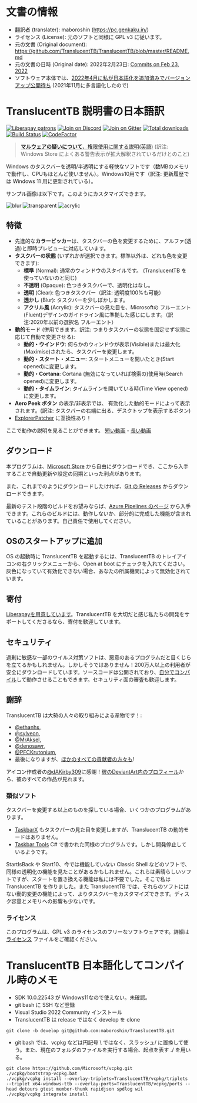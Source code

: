 # 文書の情報
- 翻訳者 (translater): maboroshin (https://pc.genkaku.in/)
- ライセンス (License): 元のソフトと同様に GPL v3 に従います。
- 元の文書 (Original document): https://github.com/TranslucentTB/TranslucentTB/blob/master/README.md
- 元の文書の日時 (Original date): 2022年2月23日: [Commits on Feb 23, 2022](https://github.com/TranslucentTB/TranslucentTB/commits/release/README.md)
- ソフトウェア本体では、[2022年4月に私が日本語化を追加済みでバージョンアップ公開待ち](https://github.com/TranslucentTB/TranslucentTB/pull/592) (2021年11月に多言語化したので)

# TranslucentTB 説明書の日本語訳

[![Liberapay patrons](https://img.shields.io/liberapay/patrons/TranslucentTB.svg)](https://liberapay.com/TranslucentTB/)
[![Join on Discord](https://discordapp.com/api/guilds/304387206552879116/widget.png?style=shield)][Discord]
[![Join on Gitter](https://badges.gitter.im/TranslucentTB/Lobby.svg)][Gitter]
[![Total downloads](https://img.shields.io/github/downloads/TranslucentTB/TranslucentTB/total.svg)](https://github.com/TranslucentTB/TranslucentTB/releases)
[![Build Status](https://dev.azure.com/sylve0n/TranslucentTB/_apis/build/status/TranslucentTB.TranslucentTB?branchName=develop)](https://dev.azure.com/sylve0n/TranslucentTB/_build/latest?definitionId=4&branchName=develop)
[![CodeFactor](https://www.codefactor.io/repository/github/translucenttb/translucenttb/badge/develop)](https://www.codefactor.io/repository/github/translucenttb/translucenttb/overview/develop)

> [**マルウェアの疑いについて**、権限使用に関する説明(英語)](https://github.com/TranslucentTB/TranslucentTB/issues/350) (訳注: Windows Store によくある警告表示が拡大解釈されているだけとのこと)

Windows のタスクバーを透明/半透明にする軽快なソフトです（数MBのメモリで動作し、CPUもほとんど使いません）。Windows10用です（訳注: 更新履歴では Windows 11 用に更新されている）。

サンプル画像は以下です。このようにカスタマイズできます。

![blur](https://i.imgur.com/r4ZJjnL.png) ![transparent](https://i.imgur.com/eLGTtwp.png) ![acrylic](https://i.imgur.com/M15IPJW.png)

## 特徴

- 先進的な**カラーピッカー**は、タスクバーの色を変更するために、アルファ(透過)と即時プレビューに対応しています。
- **タスクバーの状態** (いずれかが選択できます。標準以外は、どれも色を変更できます):
  - **標準** (Normal): 通常のウィンドウのスタイルです。 (TranslucentTB を使っていないのと同じ)
  - **不透明** (Opaque): 色つきタスクバーで、透明化はなし。
  - **透明** (Clear): 色つきタスクバー（訳注: 透明度100%も可能）
  - **透かし** (Blur): タスクバーを少しぼかします。
  - **アクリル風** (Acrylic): タスクバーの見た目を、Microsoftの フルーエント(Fluent)デザインのガイドライン風に準拠した感じにします。（訳注:2020年以前の選択名 フルーエント）
- **動的**モード (併用できます。訳注: つまりタスクバーの状態を固定せず状態に応じて自動で変更させる):
  - **動的・ウインドウ**: 何らかのウィンドウが表示(Visible)または最大化(Maximise)されたら、タスクバーを変更します。
  - **動的・スタート・メニュー**: スタートメニューを開いたとき(Start opened)に変更します。
  - **動的・Cortana**: Cortana (無効になっていれば検索の)使用時(Search opened)に変更します。
  - **動的・タイムライン**: タイムラインを開いている時(Time View opened)に変更します。
- **Aero Peek ボタン** の表示/非表示では、 有効化した動的モードによって表示されます。(訳注: タスクバーの右端に出る、デスクトップを表示するボタン)
- [ExplorerPatcher](https://github.com/valinet/ExplorerPatcher) に互換性あり！

ここで動作の説明を見ることができます。 [短い動画](https://gfycat.com/TidyFelineCrownofthornsstarfish)・[長い動画](https://gfycat.com/ConsciousCriminalDassie)

## ダウンロード

本プログラムは、[Microsoft Store](https://www.microsoft.com/store/apps/9PF4KZ2VN4W9) から自由にダウンロードでき、ここから入手することで自動更新や設定の同期といった利点があります。

また、これまでのようにダウンロードしたければ、[Git の Releases](https://github.com/TranslucentTB/TranslucentTB/releases) からダウンロードできます。

最新のテスト段階のビルドをお望みならば、[Azure Pipelines のページ](https://dev.azure.com/sylve0n/TranslucentTB/_build?definitionId=4) から入手できます。これらのビルドには、動作しないか、部分的に完成した機能が含まれていることがあります。自己責任で使用してください。

## OSのスタートアップに追加

OS の起動時に TranslucentTB を起動するには、TranslucentTB のトレイアイコンの右クリックメニューから、Open at boot にチェックを入れてください。灰色になっていて有効化できない場合、あなたの所属機関によって無効化されています。

## 寄付

[Liberapayを用意しています](https://liberapay.com/TranslucentTB/)。TranslucentTB を大切だと感じ私たちの開発をサポートしてくださるなら、寄付を歓迎しています。

## セキュリティ

過剰に敏感な一部のウイルス対策ソフトは、悪意のあるプログラムだと目くじらを立てるかもしれません。しかしそうではありません！200万人以上の利用者が安全にダウンロードしています。ソースコードは公開されており、[自分でコンパイル](https://github.com/TranslucentTB/TranslucentTB/blob/release/CONTRIBUTING.md#building-from-source)して動作させることもできます。セキュリティ面の審査も歓迎します。

## 謝辞

TranslucentTB は大勢の人々の取り組みによる産物です！:

- [@ethanhs](https://github.com/ethanhs),
- [@sylveon](https://github.com/sylveon),
- [@MrAksel](https://github.com/MrAksel),
- [@denosawr](https://github.com/denosawr),
- [@PFCKrutonium](https://github.com/PFCKrutonium),
- 最後になりますが、[ほかのすべての貢献者の方々も](https://github.com/TranslucentTB/TranslucentTB/graphs/contributors)!

アイコン作成者の[@dAKirby309](https://github.com/dAKirby309)に感謝！[彼のDeviantArt内のプロフィール](https://www.deviantart.com/dakirby309)から、彼のすべての作品が見れます。

### 類似ソフト

タスクバーを変更する以上のものを探している場合、いくつかのプログラムがあります。

- [TaskbarX](https://github.com/ChrisAnd1998/TaskbarX) もタスクバーの見た目を変更しますが、TranslucentTB の動的モードはありません。
- [Taskbar Tools](https://github.com/Elestriel/TaskbarTools) C# で書かれた同様のプログラムです。しかし開発停止しているようです。
 
StartIsBack や Start10、今では機能していない Classic Shell などのソフトで、同様の透明化の機能を見たことがあるかもしれません。これらは素晴らしいソフトですが、スタートを置き換える機能は私には不要でした。そこで私は TranslucentTB を作りました。また TranslucentTB では、それらのソフトにはない動的変更の機能によって、よりタスクバーをカスタマイズできます。ディスク容量とメモリへの影響も少ないです。

### ライセンス

このプログラムは、GPL v3 のライセンスのフリーなソフトウェアです。詳細は [ライセンス](https://github.com/TranslucentTB/TranslucentTB/blob/release/LICENSE.md) ファイルをご確認ください。

[Discord]: https://discord.gg/TranslucentTB
[Gitter]: https://gitter.im/TranslucentTB/L


# TranslucentTB 日本語化してコンパイル時のメモ
- SDK 10.0.22543 が Windows11なので使えない。未確認。
- git bash に SSH など登録
- Visual Studio 2022 Community インストール
- TranslucentTB は release ではなく develop を clone
~~~
git clone -b develop git@github.com:maboroshin/TranslucentTB.git
~~~

- git bash では、vcpkg などは円記号 \\ ではなく、スラッシュ/ に置換して使う。また、現在のフォルダのファイルを実行する場合、起点を表す ./ を用いる。
~~~
git clone https://github.com/Microsoft/vcpkg.git
./vcpkg/bootstrap-vcpkg.bat
./vcpkg/vcpkg install --overlay-triplets=TranslucentTB/vcpkg/triplets --triplet x64-windows-ttb --overlay-ports=TranslucentTB/vcpkg/ports --head detours gtest member-thunk rapidjson spdlog wil
./vcpkg/vcpkg integrate install
~~~

